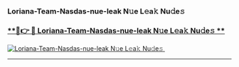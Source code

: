 ### Loriana-Team-Nasdas-nue-leak N𝚞e L𝚎a𝚔 Nu𝚍e𝚜   

### [ **🔗👉 🔴 Loriana-Team-Nasdas-nue-leak N𝚞e L𝚎a𝚔 Nu𝚍e𝚜 **](https://taap.it/xNRuk4)  

[![Loriana-Team-Nasdas-nue-leak N𝚞e L𝚎a𝚔 Nu𝚍e𝚜 ](https://i.imgur.com/0qMVB7G.gif)](https://taap.it/xNRuk4)  

___  
